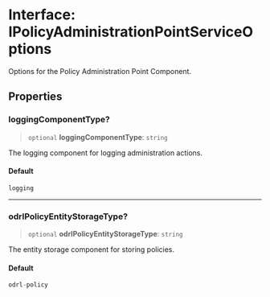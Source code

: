 # Interface: IPolicyAdministrationPointServiceOptions

Options for the Policy Administration Point Component.

## Properties

### loggingComponentType?

> `optional` **loggingComponentType**: `string`

The logging component for logging administration actions.

#### Default

```ts
logging
```

***

### odrlPolicyEntityStorageType?

> `optional` **odrlPolicyEntityStorageType**: `string`

The entity storage component for storing policies.

#### Default

```ts
odrl-policy
```
